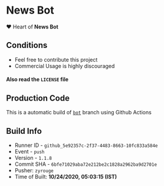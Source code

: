 # News Bot

❤️ Heart of **News Bot**

## Conditions

-   Feel free to contribute this project
-   Commercial Usage is highly discouraged

#### Also read the `LICENSE` file


## Production Code
This is a automatic build of [`bot`](https://github.com/zyrouge/news-discord/tree/bot) branch using Github Actions
## Build Info
* Runner ID - `github_5e92357c-2f37-4483-8663-10fc833a584e`
* Event - `push`
* Version - `1.1.8`
* Commit SHA - `6bfe71029aba72e212be2c1828a2962ba9d2701e`
* Pusher: `zyrouge`
* Time of Built: **10/24/2020, 05:03:15 (IST)**